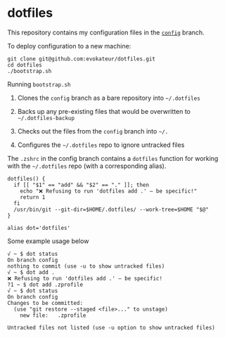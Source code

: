 # dotfiles

This repository contains my configuration files in the [`config`](https://github.com/evokateur/dotfiles/tree/config) branch.

To deploy configuration to a new machine:

```shell
git clone git@github.com:evokateur/dotfiles.git
cd dotfiles
./bootstrap.sh
```

Running `bootstrap.sh`

1. Clones the `config` branch as a bare repository into `~/.dotfiles`

2. Backs up any pre-existing files that would be overwritten to `~/.dotfiles-backup`

3. Checks out the files from the `config` branch into `~/.`

4. Configures the `~/.dotfiles` repo to ignore untracked files

The `.zshrc` in the config branch contains a `dotfiles` function for working with the `~/.dotfiles` repo (with a corresponding alias).

```shell
dotfiles() {
  if [[ "$1" == "add" && "$2" == "." ]]; then
    echo "❌ Refusing to run 'dotfiles add .' — be specific!"
    return 1
  fi
  /usr/bin/git --git-dir=$HOME/.dotfiles/ --work-tree=$HOME "$@"
}

alias dot='dotfiles'
```

Some example usage below

```shell
√ ~ $ dot status
On branch config
nothing to commit (use -u to show untracked files)
√ ~ $ dot add .
❌ Refusing to run 'dotfiles add .' — be specific!
?1 ~ $ dot add .zprofile
√ ~ $ dot status
On branch config
Changes to be committed:
  (use "git restore --staged <file>..." to unstage)
	new file:   .zprofile

Untracked files not listed (use -u option to show untracked files)
```

